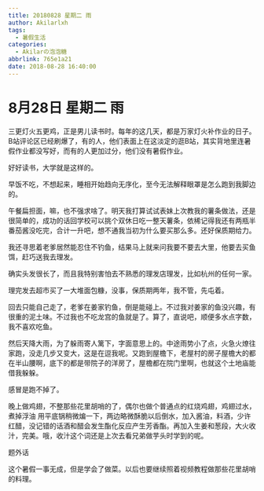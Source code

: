 ```yaml
---
title: 20180828 星期二 雨
author: Akilarlxh
tags:
  - 暑假生活
categories:
  - Akilarの泡泡糖
abbrlink: 765e1a21
date: 2018-08-28 16:40:00
---
```

# 8月28日 星期二 雨

三更灯火五更鸡，正是男儿读书时。每年的这几天，都是万家灯火补作业的日子。B站评论区已经刷爆了，有的人，他们表面上在这淡定的逛B站，其实背地里连暑假作业都没写好，而有的人更加过分，他们没有暑假作业。

好好读书，大学就是这样的。

早饭不吃，不想起来，睡相开始趋向无序化，至今无法解释眼罩是怎么跑到我脚边的。

午餐扁担面，嘛，也不强求啥了。明天我打算试试表妹上次教我的薯条做法，还是很简单的，成功的话回学校可以挑个双休日吃一整天薯条，依稀记得我还有两瓶半番茄酱没吃完，合计一升吧，想不通我当初为什么要买那么多。还好保质期给力。

我还寻思着老爹居然能忍住不钓鱼，结果马上就来问我要不要去大里，他要去买鱼饵，赶巧送我去理发。

确实头发很长了，而且我特别害怕去不熟悉的理发店理发，比如杭州的任何一家。

理完发去超市买了一大堆面包糠，没事，保质期两年，我不管，先屯着。

回去只能自己走了，老爹在姜家钓鱼，倒是能碰上。不过我对姜家的鱼没兴趣，有很重的泥土味。不过我也不吃龙宫的鱼就是了。算了，直说吧，顺便多水点字数，我不喜欢吃鱼。

然后天降大雨，为了躲雨寄人篱下，字面意思上的。中途雨势小了点，火急火燎往家跑，没走几步又变大，这是在逗我呢。又跑到屋檐下，老屋村的房子屋檐大的都在半山腰啊，底下的都是带院子的洋房了，屋檐都在院门里啊，也就这个土地庙能借我躲躲。

感冒是跑不掉了。

晚上做鸡翅，不整那些花里胡哨的了，偶尔也做个普通点的红烧鸡翅，鸡翅过水，煮掉浮油 用平底锅稍微煸一下，两边略微酥脆以后倒水，加入酱油，料酒，少许红醋，没记错的话酒和醋会发生酯化反应产生芳香酯。再加入生姜和葱段，大火收汁，完美。哦，收汁这个词还是上次去看兄弟做芋头时学到的呢。

题外话

这个暑假一事无成，但是学会了做菜。以后也要继续照着视频教程做那些花里胡哨的料理。
